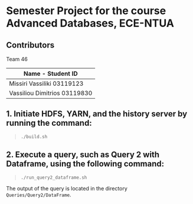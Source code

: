 # Semester Project for the course Advanced Databases, ECE-NTUA

## Contributors

Team 46

| Name - Student ID             | 
| ----------------------------- |
| Missiri Vassiliki 03119123	|
| Vassiliou Dimitrios 03119830  |


## 1. Initiate HDFS, YARN, and the history server by running the command:
> ```
>./build.sh
> ```
	
## 2. Execute a query, such as Query 2 with Dataframe, using the following command:
> ``` 
>./run_query2_dataframe.sh
> ```
The output of the query is located in the directory ```Queries/Query2/DataFrame```.
